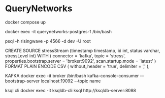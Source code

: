 # QueryNetworks

docker compose up


docker exec -it querynetworks-postgres-1 /bin/bash

psql -h risingwave -p 4566 -d dev -U root

CREATE SOURCE stressStream (timestamp timestamp, id int, status varchar, stressLevel int)
WITH ( connector = 'kafka', topic = 'stress', properties.bootstrap.server = 'broker:9092', scan.startup.mode = 'latest' ) FORMAT PLAIN ENCODE CSV ( without_header = 'true', delimiter = ',' );




KAFKA
docker exec -it broker /bin/bash
kafka-console-consumer --bootstrap-server localhost:19092 --topic name

ksql cli
docker exec -it ksqldb-cli ksql http://ksqldb-server:8088
